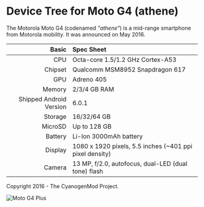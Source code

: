 Device Tree for Moto G4 (athene)
===========================================

The Motorola Moto G4 (codenamed _"athene"_) is a mid-range smartphone from Motorola mobility.
It was announced on May 2016.

Basic   | Spec Sheet
-------:|:-------------------------
CPU     | Octa-core 1.5/1.2 GHz Cortex-A53
Chipset | Qualcomm MSM8952 Snapdragon 617
GPU     | Adreno 405
Memory  | 2/3/4 GB RAM
Shipped Android Version | 6.0.1
Storage | 16/32/64 GB
MicroSD | Up to 128 GB
Battery | Li-Ion 3000mAh battery
Display | 1080 x 1920 pixels, 5.5 inches (~401 ppi pixel density)
Camera  | 13 MP, f/2.0, autofocus, dual-LED (dual tone) flash

Copyright 2016 - The CyanogenMod Project.

![Moto G4 Plus](http://cdn9.fonearena.com/photos/albums/userpics/10004/7~140.jpg "Moto G4")
